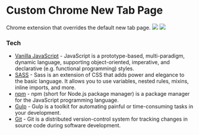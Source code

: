 # Custom Chrome New Tab Page
Chrome extension that overrides the default new tab page.
![](https://i.imgur.com/xdKSm5O.png)
![](https://i.imgur.com/9oh1uvR.gif)
### Tech
* [Vanilla JavaScript](https://developer.mozilla.org/docs/Web/JavaScript) - JavaScript is a prototype-based, multi-paradigm, dynamic language, supporting object-oriented, imperative, and declarative (e.g. functional programming) styles.
* [SASS](https://sass-lang.com) - Sass is an extension of CSS that adds power and elegance to the basic language. It allows you to use variables, nested rules, mixins, inline imports, and more.
* [npm](https://npmjs.com) - npm (short for Node.js package manager) is a package manager for the JavaScript programming language. 
* [Gulp](https://gulpjs.com/) - Gulp is a toolkit for automating painful or time-consuming tasks in your development.
* [Git](https://git-scm.com/) - Git is a distributed version-control system for tracking changes in source code during software development.

